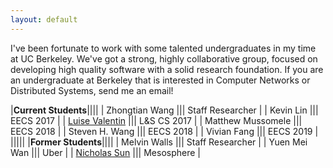 ```yaml
---
layout: default
---
```


I've been fortunate to work with some talented undergraduates in my
time at UC Berkeley.  We've got a strong, highly collaborative group, focused
on developing high quality software with a solid research foundation.  If
you are an undergraduate at Berkeley that is interested in Computer Networks
or Distributed Systems, send me an email!

|**Current Students**||||
| Zhongtian Wang |||  Staff Researcher |
| Kevin Lin ||| EECS 2017 |
| [Luise Valentin](https://www.linkedin.com/in/luisevalentinrygaard) ||| L&S CS 2017 |
| Matthew Mussomele ||| EECS 2018 |
| Steven H. Wang ||| EECS 2018 |
| Vivian Fang ||| EECS 2019 |
|||||
|**Former Students**||||
| Melvin Walls |||  Staff Researcher |
| Yuen Mei Wan ||| Uber |
| [Nicholas Sun](http://www.nlsun.com) ||| Mesosphere |


